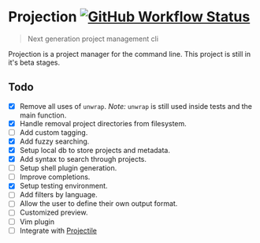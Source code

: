 # Projection [![GitHub Workflow Status](https://img.shields.io/github/workflow/status/brettm12345/projection/Continuous%20Integration?label=Continuous%20Integration&logo=github&style=flat-square)](https://github.com/Brettm12345/projection/actions?query=workflow%3A%22Continuous+Integration%22)

> Next generation project management cli

Projection is a project manager for the command line.
This project is still in it's beta stages.

## Todo

- [x] Remove all uses of `unwrap`. _Note:_ `unwrap` is still used inside tests and the main function.
- [x] Handle removal project directories from filesystem.
- [ ] Add custom tagging.
- [x] Add fuzzy searching.
- [x] Setup local db to store projects and metadata.
- [x] Add syntax to search through projects.
- [ ] Setup shell plugin generation.
- [ ] Improve completions.
- [x] Setup testing environment.
- [ ] Add filters by language.
- [ ] Allow the user to define their own output format.
- [ ] Customized preview.
- [ ] Vim plugin
- [ ] Integrate with [Projectile](bbatsov/projectile)

